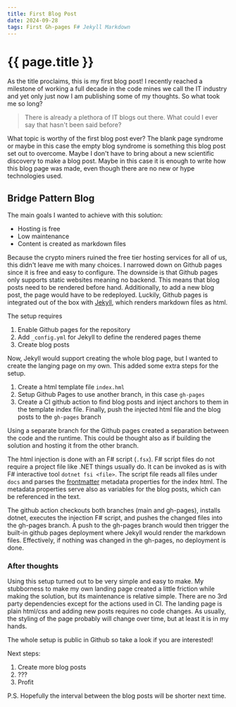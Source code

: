 ```yaml
---
title: First Blog Post
date: 2024-09-28
tags: First Gh-pages F# Jekyll Markdown
---
```


# {{ page.title }}

As the title proclaims, this is my first blog post! I recently reached a milestone of working a full decade in the code mines we call the IT industry and yet only just now I am publishing some of my thoughts. So what took me so long?

> There is already a plethora of IT blogs out there. What could I ever say that hasn't been said before?

What topic is worthy of the first blog post ever? The blank page syndrome or maybe in this case the empty blog syndrome is something this blog post set out to overcome. Maybe I don't have to bring about a new scientific discovery to make a blog post. Maybe in this case it is enough to write how this blog page was made, even though there are no new or hype technologies used.

## Bridge Pattern Blog

The main goals I wanted to achieve with this solution:

- Hosting is free
- Low maintenance
- Content is created as markdown files

Because the crypto miners ruined the free tier hosting services for all of us, this didn't leave me with many choices. I narrowed down on Github pages since it is free and easy to configure. The downside is that Github pages only supports static websites meaning no backend. This means that blog posts need to be rendered before hand. Additionally, to add a new blog post, the page would have to be redeployed. Luckily, Github pages is integrated out of the box with [Jekyll](https://jekyllrb.com/), which renders markdown files as html.

The setup requires

1. Enable Github pages for the repository
2. Add `_config.yml` for Jekyll to define the rendered pages theme
3. Create blog posts

Now, Jekyll would support creating the whole blog page, but I wanted to create the langing page on my own. This added some extra steps for the setup.

1. Create a html template file `index.hml`
3. Setup Github Pages to use another branch, in this case `gh-pages`
2. Create a CI github action to find blog posts and inject anchors to them in the template index file. Finally, push the injected html file and the blog posts to the `gh-pages` branch

Using a separate branch for the Github pages created a separation between the code and the runtime. This could be thought also as if building the solution and hosting it from the other branch.

The html injection is done with an F# script (`.fsx`). F# script files do not require a project file like .NET things usually do. It can be invoked as is with F# interactive tool `dotnet fsi <file>`. The script file reads all files under `docs` and parses the [frontmatter](https://jekyllrb.com/docs/front-matter/) metadata properties for the index html. The metadata properties serve also as variables for the blog posts, which can be referenced in the text.

The github action checkouts both branches (main and gh-pages), installs dotnet, executes the injection F# script, and pushes the changed files into the gh-pages branch. A push to the gh-pages branch would then trigger the built-in github pages deployment where Jekyll would render the markdown files. Effectively, if nothing was changed in the gh-pages, no deployment is done.

### After thoughts

Using this setup turned out to be very simple and easy to make. My stubborness to make my own landing page created a little friction while making the solution, but its maintenance is relative simple. There are no 3rd party dependencies except for the actions used in CI. The landing page is plain html/css and adding new posts requires no code changes. As usually, the styling of the page probably will change over time, but at least it is in my hands.

The whole setup is public in Github so take a look if you are interested!

Next steps:

1. Create more blog posts
2. ???
3. Profit

P.S. Hopefully the interval between the blog posts will be shorter next time.
